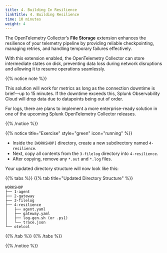 ```yaml
---
title: 4. Building In Resilience
linkTitle: 4. Building Resilience
time: 10 minutes
weight: 4
---
```


The OpenTelemetry Collector’s **File Storage** extension enhances the resilience of your telemetry pipeline by providing reliable checkpointing, managing retries, and handling temporary failures effectively.  

With this extension enabled, the OpenTelemetry Collector can store intermediate states on disk, preventing data loss during network disruptions and allowing it to resume operations seamlessly.

{{% notice note %}}

This solution will work for metrics as long as the connection downtime is brief—up to 15 minutes. If the downtime exceeds this, Splunk Observability Cloud will drop data due to datapoints being out of order.

For logs, there are plans to implement a more enterprise-ready solution in one of the upcoming Splunk OpenTelemetry Collector releases.

{{% /notice %}}

{{% notice title="Exercise" style="green" icon="running" %}}

- Inside the `[WORKSHOP]` directory, create a new subdirectory named `4-resilience`.
- Next, copy all contents from the `3-filelog` directory into `4-resilience`.
- After copying, remove any `*.out` and `*.log` files.

Your updated directory structure will now look like this:

{{% tabs %}}
{{% tab title="Updated Directory Structure" %}}

```text
WORKSHOP
├── 1-agent
├── 2-gateway
├── 3-filelog
├── 4-resilience
│   ├── agent.yaml
│   ├── gateway.yaml
│   ├── log-gen.sh (or .ps1)
│   └── trace.json
└── otelcol
```

{{% /tab %}}
{{% /tabs %}}

{{% /notice %}}
